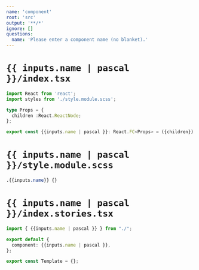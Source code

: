 ```yaml
---
name: 'component'
root: 'src'
output: '**/*'
ignore: []
questions:
  name: 'Please enter a component name (no blanket).'
---
```


# `{{ inputs.name | pascal }}/index.tsx`

```typescript
import React from 'react';
import styles from './style.module.scss';

type Props = {
  children :React.ReactNode;
};

export const {{inputs.name | pascal }}: React.FC<Props> = ({children}) =>(<div>{children}</div>)
```

# `{{ inputs.name | pascal }}/style.module.scss`

```scss
.{{inputs.name}} {}
```

# `{{ inputs.name | pascal }}/index.stories.tsx`

```typescript
import { {{inputs.name | pascal }} } from "./";

export default {
  component: {{inputs.name | pascal }},
};

export const Template = {};
```
